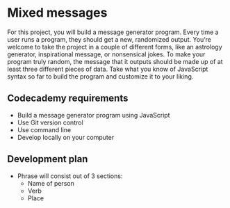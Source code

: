 # Mixed messages

For this project, you will build a message generator program. Every time a user runs a program, they should get a new, randomized output. You’re welcome to take the project in a couple of different forms, like an astrology generator, inspirational message, or nonsensical jokes. To make your program truly random, the message that it outputs should be made up of at least three different pieces of data. Take what you know of JavaScript syntax so far to build the program and customize it to your liking.

## Codecademy requirements

* Build a message generator program using JavaScript
* Use Git version control
* Use command line
* Develop locally on your computer

## Development plan

  * Phrase will consist out of 3 sections:
    * Name of person
    * Verb
    * Place 